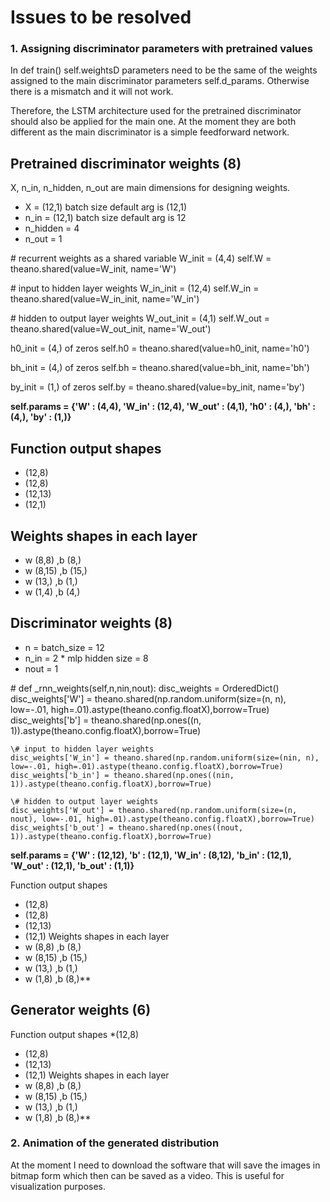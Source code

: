 # Issues to be resolved

### 1. Assigning discriminator parameters with pretrained values

In def train() self.weightsD parameters need to be the same of the weights assigned to the main discriminator parameters self.d_params.
Otherwise there is a mismatch and it will not work. 

Therefore, the LSTM architecture used for the pretrained discriminator should also be applied for the main one. At the moment they
are both different as the main discriminator is a simple feedforward network.

## Pretrained discriminator weights (8) 

X, n_in, n_hidden, n_out are main dimensions for designing weights. 
* X = (12,1) batch size default arg is (12,1)
* n_in = (12,1) batch size default arg is 12
* n_hidden = 4
* n_out = 1

\# recurrent weights as a shared variable
W_init = (4,4)
self.W = theano.shared(value=W_init, name='W')

\# input to hidden layer weights
W_in_init = (12,4)
self.W_in = theano.shared(value=W_in_init, name='W_in')

\# hidden to output layer weights
W_out_init = (4,1)
self.W_out = theano.shared(value=W_out_init, name='W_out')

h0_init = (4,) of zeros
self.h0 = theano.shared(value=h0_init, name='h0')

bh_init = (4,) of zeros
self.bh = theano.shared(value=bh_init, name='bh')

by_init = (1,) of zeros
self.by = theano.shared(value=by_init, name='by')

**self.params = {'W' : (4,4), 'W_in' : (12,4), 'W_out' : (4,1), 'h0' : (4,), 'bh' : (4,), 'by' : (1,)}**

## Function output shapes
* (12,8)
* (12,8)
* (12,13)
* (12,1)
## Weights shapes in each layer
* w (8,8) ,b (8,)
* w (8,15) ,b (15,)
* w (13,) ,b (1,)
* w (1,4) ,b (4,)

## Discriminator weights (8)

* n = batch_size = 12
* n_in = 2 * mlp hidden size = 8
* nout = 1

\# def _rnn_weights(self,n,nin,nout):
    disc_weights = OrderedDict()
    disc_weights['W'] = theano.shared(np.random.uniform(size=(n, n), low=-.01, high=.01).astype(theano.config.floatX),borrow=True)
    disc_weights['b'] = theano.shared(np.ones((n, 1)).astype(theano.config.floatX),borrow=True)

    \# input to hidden layer weights
    disc_weights['W_in'] = theano.shared(np.random.uniform(size=(nin, n), low=-.01, high=.01).astype(theano.config.floatX),borrow=True)
    disc_weights['b_in'] = theano.shared(np.ones((nin, 1)).astype(theano.config.floatX),borrow=True)

    \# hidden to output layer weights
    disc_weights['W_out'] = theano.shared(np.random.uniform(size=(n, nout), low=-.01, high=.01).astype(theano.config.floatX),borrow=True)
    disc_weights['b_out'] = theano.shared(np.ones((nout, 1)).astype(theano.config.floatX),borrow=True)

**self.params = {'W' : (12,12), 'b' : (12,1), 'W_in' : (8,12), 'b_in' : (12,1), 'W_out' : (12,1), 'b_out' : (1,1)}**

Function output shapes
* (12,8)
* (12,8)
* (12,13)
* (12,1)
Weights shapes in each layer
* w (8,8) ,b (8,)
* w (8,15) ,b (15,)
* w (13,) ,b (1,)
* w (1,8) ,b (8,)**

## Generator weights (6)

Function output shapes
*(12,8)
* (12,8)
* (12,13)
* (12,1)
Weights shapes in each layer
* w (8,8) ,b (8,)
* w (8,15) ,b (15,)
* w (13,) ,b (1,)
* w (1,8) ,b (8,)**

### 2. Animation of the generated distribution

At the moment I need to download the software that will save the images in bitmap form which then can be saved as a video. 
This is useful for visualization purposes.
